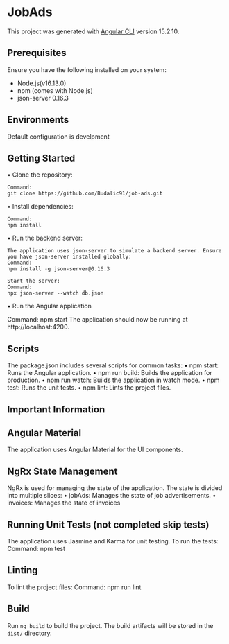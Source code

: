 # JobAds

This project was generated with [Angular CLI](https://github.com/angular/angular-cli) version 15.2.10.

## Prerequisites

Ensure you have the following installed on your system:
- Node.js(v16.13.0)
- npm (comes with Node.js)
- json-server 0.16.3

## Environments

Default configuration is develpment

## Getting Started

•	 Clone the repository:

  	Command:
  	git clone https://github.com/Budalic91/job-ads.git
	
•	 Install dependencies:

  	Command:
  	npm install

•	 Run the backend server:

    The application uses json-server to simulate a backend server. Ensure you have json-server installed globally:
    Command:
    npm install -g json-server@0.16.3

    Start the server:
    Command:
    npx json-server --watch db.json

•	Run the Angular application

  Command:
  npm start
  The application should now be running at http://localhost:4200.

## Scripts
The package.json includes several scripts for common tasks:
•	npm start: Runs the Angular application.
•	npm run build: Builds the application for production.
•	npm run watch: Builds the application in watch mode.
•	npm test: Runs the unit tests.
•	npm lint: Lints the project files.


## Important Information

## Angular Material

The application uses Angular Material for the UI components.

## NgRx State Management

NgRx is used for managing the state of the application. The state is divided into multiple slices:
•	jobAds: Manages the state of job advertisements.
•	invoices: Manages the state of invoices

## Running Unit Tests (not completed skip tests)

The application uses Jasmine and Karma for unit testing. To run the tests:
Command:
npm test

## Linting

To lint the project files:
Command:
npm run lint

## Build

Run `ng build` to build the project. The build artifacts will be stored in the `dist/` directory.

